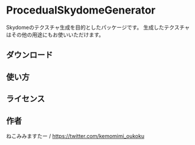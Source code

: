 ﻿# ProcedualSkydomeGenerator

Skydomeのテクスチャ生成を目的としたパッケージです。
生成したテクスチャはその他の用途にもお使いいただけます。

## ダウンロード

## 使い方

## ライセンス

## 作者

ねこみみますたー / https://twitter.com/kemomimi_oukoku